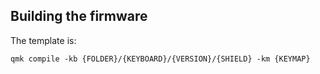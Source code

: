 ## Building the firmware

The template is:

```shell
qmk compile -kb {FOLDER}/{KEYBOARD}/{VERSION}/{SHIELD} -km {KEYMAP}
```
